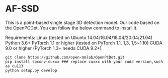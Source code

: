# AF-SSD
This is a point-based single stage 3D detection model. 
Our code based on the OpenPCDet. You can follow the below command to install it.

Requirements:
Linux (tested on Ubuntu 14.04/16.04/18.04/20.04/21.04)
Python 3.6+
PyTorch 1.1 or higher (tested on PyTorch 1.1, 1,3, 1,5~1.10)
CUDA 9.0 or higher (PyTorch 1.3+ needs CUDA 9.2+)
```
git clone https://github.com/open-mmlab/OpenPCDet.git
pip install spconv-cuxxx ### replace cuxxx with your cuda version,such as cu113
python setup.py develop
```
